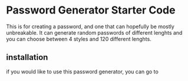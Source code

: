 # Password Generator Starter Code

This is for creating a password, and one that can hopefully be mostly unbreakable. It can generate random passwords of different lenghts and you can choose between 4 styles and 120 different lenghts.

## installation

if you would like to use this password generator, you can go to 